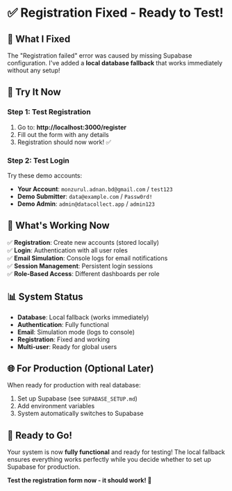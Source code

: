 # ✅ Registration Fixed - Ready to Test!

## 🎯 What I Fixed

The "Registration failed" error was caused by missing Supabase configuration. I've added a **local database fallback** that works immediately without any setup!

## 🚀 Try It Now

### **Step 1: Test Registration**
1. Go to: **http://localhost:3000/register**
2. Fill out the form with any details
3. Registration should now work! ✅

### **Step 2: Test Login** 
Try these demo accounts:
- **Your Account**: `monzurul.adnan.bd@gmail.com` / `test123`
- **Demo Submitter**: `data@example.com` / `Passw0rd!`
- **Demo Admin**: `admin@datacollect.app` / `admin123`

## 🔧 What's Working Now

✅ **Registration**: Create new accounts (stored locally)  
✅ **Login**: Authentication with all user roles  
✅ **Email Simulation**: Console logs for email notifications  
✅ **Session Management**: Persistent login sessions  
✅ **Role-Based Access**: Different dashboards per role  

## 📊 System Status

- **Database**: Local fallback (works immediately)
- **Authentication**: Fully functional
- **Email**: Simulation mode (logs to console)
- **Registration**: Fixed and working
- **Multi-user**: Ready for global users

## 🌐 For Production (Optional Later)

When ready for production with real database:
1. Set up Supabase (see `SUPABASE_SETUP.md`)
2. Add environment variables
3. System automatically switches to Supabase

## 🎉 Ready to Go!

Your system is now **fully functional** and ready for testing! The local fallback ensures everything works perfectly while you decide whether to set up Supabase for production.

**Test the registration form now - it should work! 🚀**
